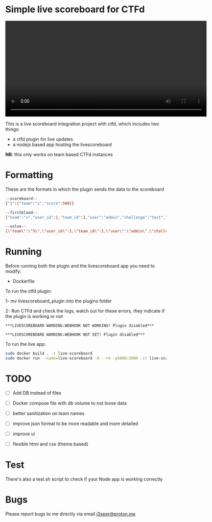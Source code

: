 # Simple live scoreboard for CTFd

<video width="630" height="300" src="https://github.com/j3seer/CTFd-Live-Scoreboard-Integration/assets/58823465/fca72329-42ee-46f3-b562-ab8a90af2fa7"></video>

This is a live scoreboard integration project with ctfd, which includes two things:

- a ctfd plugin for live updates
- a nodejs based app hosting the livescoreboard

**NB**: this only works on team based CTFd instances

# Formatting

These are the formats in which the plugin sends the data to the scoreboard

```bash
--scoreboard--
{"1":{"team":"x","score":500}}

--firstblood--
{"team":"x","user_id":1,"team_id":1,"user":"admin","challenge":"test","challenge_slug":"test","value":500,"solves":1,"fsolves":"1st","category":"test","firstblood":1}

--solve--
{\"team\":\"5\",\"user_id\":1,\"team_id\":1,\"user\":\"admin\",\"challenge\":\"test\",\"challenge_slug\":\"test\",\"value\":500,\"solves\":1,\"fsolves\":\"1st\",\"category\":\"test\",\"firstblood\":0,\"date\":\"2023-10-26T10:00:54.123456+00:00\"} 

```

# Running

Before running both  the plugin and the livescoreboard app you need to modify:

- Dockerfile

To run the ctfd plugin:

1- mv livescoreboard_plugin into the plugins folder

2- Run CTFd and check the logs, watch out for these errors, they indicate if the plugin is working or not

```
***LIVESCOREBOARD WARNING:WEBHOOK NOT WORKING! Plugin disabled***

***LIVESCOREBOARD WARNING:WEBHOOK NOT SET! Plugin disabled***
```

To run the live app:

```bash
sudo docker build . -t live-scoreboard
sudo docker run --name=live-scoreboard -d --rm -p5000:5000 -it live-scoreboard
```
# TODO 
- [ ] Add DB instead of files

- [ ] Docker compose file with db volume to not loose data

- [ ] better sanitization on team names

- [ ] improve json format to be more readable and more detailed

- [ ] improve ui

- [ ] flexible html and css (theme based)

# Test

There's also a test.sh script to check if your Node app is working correctly

# Bugs 

Please report bugs to me directly via email j3seer@proton.me
